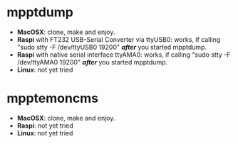 mpptdump
========
* **MacOSX**: clone, make and enjoy.
* **Raspi** with FT232 USB-Serial Converter via ttyUSB0: works, if calling "sudo stty -F /dev/ttyUSB0 19200" ***after*** you started mpptdump.
* **Raspi** with native serial interface ttyAMA0: works, if calling "sudo stty -F /dev/ttyAMA0 19200" ***after*** you started mpptdump.
* **Linux**: not yet tried

mpptemoncms
===========
* **MacOSX**: clone, make and enjoy.
* **Raspi**: not yet tried
* **Linux**: not yet tried
